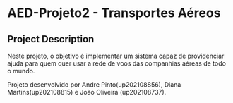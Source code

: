 # AED-Projeto2 - Transportes Aéreos

## Project Description

Neste projeto, o objetivo é implementar um sistema capaz de
providenciar ajuda para quem quer usar a rede de voos das companhias
aéreas de todo o mundo.

Projeto desenvolvido por Andre Pinto(up202108856), Diana Martins(up202108815) e João Oliveira (up202108737).

